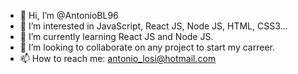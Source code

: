 - 👋 Hi, I’m @AntonioBL96
- 👀 I’m interested in JavaScript, React JS, Node JS, HTML, CSS3...
- 🌱 I’m currently learning React JS and Node JS. 
- 💞️ I’m looking to collaborate on any project to start my carreer. 
- 📫 How to reach me: antonio_losi@hotmail.com 

<!---
AntonioBL96/AntonioBL96 is a ✨ special ✨ repository because its `README.md` (this file) appears on your GitHub profile.
You can click the Preview link to take a look at your changes.
--->
